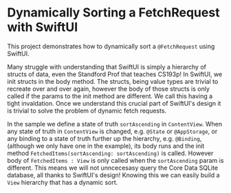 # Dynamically Sorting a FetchRequest with SwiftUI

This project demonstrates how to dynamically sort a `@FetchRequest` using SwiftUI.

Many struggle with understanding that SwiftUI is simply a hierarchy of structs of data, even the Standford Prof that teaches CS193p! In SwiftUI, we init structs in the body method. The structs, being value types are trivial to recreate over and over again, however the body of those structs is only called if the params to the init method are different. We call this having a tight invaldation. Once we understand this crucial part of SwiftUI's design it is trivial to solve the problem of dynamic fetch requests.

In the sample we define a state of truth `sortAscending` in `ContentView`. When any state of truth in `ContentView` is changed, e.g. `@State` or `@AppStorage`, or any binding to a state of truth further up the hierarchy, e.g. `@Binding`, (although we only have one in the example), its body runs and the init method `FetchedItems(sortAscending: sortAscending)` is called. However body of `FetchedItems : View` is only called when the `sortAscending` param is different. This means we will not unncecesasy query the Core Data SQLite database, all thanks to SwiftUI's design! Knowing this we can easily build a `View` hierarchy that has a dynamic sort.
